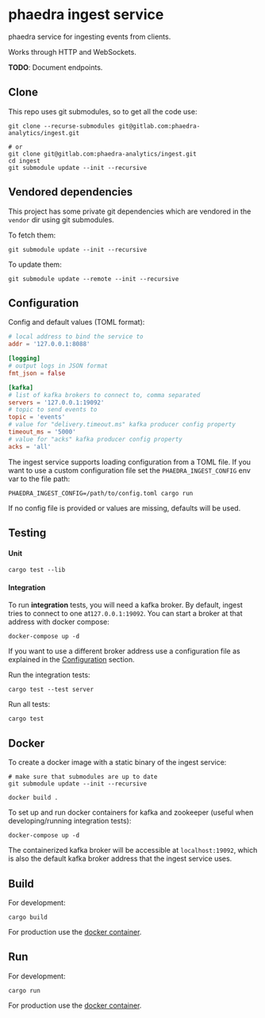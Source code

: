 # phaedra ingest service
phaedra service for ingesting events from clients.

Works through HTTP and WebSockets.

**TODO**: Document endpoints.

## Clone
This repo uses git submodules, so to get all the code use:
```
git clone --recurse-submodules git@gitlab.com:phaedra-analytics/ingest.git

# or
git clone git@gitlab.com:phaedra-analytics/ingest.git
cd ingest
git submodule update --init --recursive
```

## Vendored dependencies
This project has some private git dependencies which are vendored
in the `vendor` dir using git submodules.

To fetch them:
```
git submodule update --init --recursive
```

To update them:
```
git submodule update --remote --init --recursive
```

## Configuration
Config and default values (TOML format):
```toml
# local address to bind the service to
addr = '127.0.0.1:8088'

[logging]
# output logs in JSON format
fmt_json = false

[kafka]
# list of kafka brokers to connect to, comma separated
servers = '127.0.0.1:19092'
# topic to send events to
topic = 'events'
# value for "delivery.timeout.ms" kafka producer config property
timeout_ms = '5000'
# value for "acks" kafka producer config property
acks = 'all'
```

The ingest service supports loading configuration from a TOML file.
If you want to use a custom configuration file set the `PHAEDRA_INGEST_CONFIG`
env var to the file path:
```
PHAEDRA_INGEST_CONFIG=/path/to/config.toml cargo run
```

If no config file is provided or values are missing, defaults will be used.

## Testing
#### Unit
```
cargo test --lib
```

#### Integration
To run **integration** tests, you will need a kafka broker.
By default, ingest tries to connect to one at`127.0.0.1:19092`.
You can start a broker at that address with docker compose:
```
docker-compose up -d
```

If you want to use a different broker address use a configuration file as
explained in the [Configuration](#configuration) section.

Run the integration tests:
```
cargo test --test server
```

Run all tests:
```
cargo test
```

## Docker
To create a docker image with a static binary of the ingest service:
```
# make sure that submodules are up to date
git submodule update --init --recursive

docker build .
```

To set up and run docker containers for kafka and zookeeper (useful when
developing/running integration tests):
```
docker-compose up -d
```

The containerized kafka broker will be accessible at `localhost:19092`, which
is also the default kafka broker address that the ingest service uses.

## Build
For development:
```
cargo build
```
For production use the [docker container](#docker).

## Run
For development:
```
cargo run
```

For production use the [docker container](#docker).
